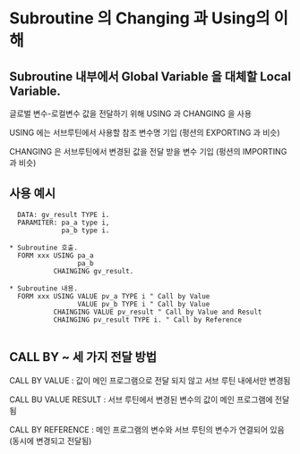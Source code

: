 # Subroutine 의 Changing 과 Using의 이해

## Subroutine 내부에서 Global Variable 을 대체할 Local Variable.

글로벌 변수-로컬변수 값을 전달하기 위해 USING 과 CHANGING 을 사용

USING 에는 서브루틴에서 사용할 참조 변수명 기입 (펑션의 EXPORTING 과 비슷)

CHANGING 은 서브루틴에서 변경된 값을 전달 받을 변수 기입 (펑션의 IMPORTING 과 비슷)

## 사용 예시
```abap
  DATA: gv_result TYPE i.
  PARAMITER: pa_a type i,
             pa_b type i.
             
* Subroutine 호출.
  FORM xxx USING pa_a
                 pa_b
           CHAINGING gv_result.
  
* Subroutine 내용.
  FORM xxx USING VALUE pv_a TYPE i " Call by Value
                 VALUE pv_b TYPE i " Call by Value
           CHAINGING VALUE pv_result " Call by Value and Result
           CHAINGING pv_result TYPE i. " Call by Reference
  
```
## CALL BY ~ 세 가지 전달 방법
 
 CALL BY VALUE :
 값이 메인 프로그램으로 전달 되지 않고 서브 루틴 내에서만 변경됨 
 
 CALL BU VALUE RESULT :
 서브 루틴에서 변경된 변수의 값이 메인 프로그램에 전달됨
 
 CALL BY REFERENCE :
 메인 프로그램의 변수와 서브 루틴의 변수가 연결되어 있음 (동시에 변경되고 전달됨)
 
 
